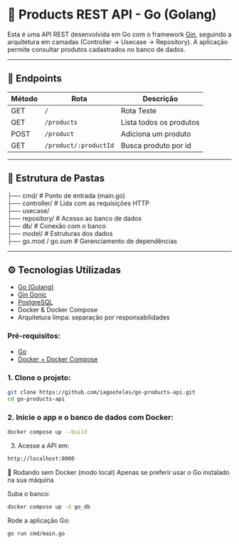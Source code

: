 # 🛒 Products REST API - Go (Golang)

Esta é uma API REST desenvolvida em Go com o framework [Gin](https://github.com/gin-gonic/gin), seguindo a arquitetura em camadas (Controller → Usecase → Repository). A aplicação permite consultar produtos cadastrados no banco de dados.

---

## 🚀 Endpoints

| Método | Rota                   | Descrição               |
|--------|------------------------|-------------------------|
| GET    | `/`                    | Rota Teste              |
| GET    | `/products`            | Lista todos os produtos |
| POST   | `/product`             | Adiciona um produto     |
| GET    | `/product/:productId`  | Busca produto por id    |

---

## 🧱 Estrutura de Pastas

├── cmd/ # Ponto de entrada (main.go)  
├── controller/ # Lida com as requisições HTTP  
├── usecase/   
├── repository/ # Acesso ao banco de dados  
├── db/ # Conexão com o banco  
├── model/ # Estruturas dos dados    
├── go.mod / go.sum # Gerenciamento de dependências  

---

## ⚙️ Tecnologias Utilizadas
- [Go (Golang)](https://go.dev/)
- [Gin Gonic](https://github.com/gin-gonic/gin)
- [PostgreSQL](https://www.postgresql.org/)
- Docker & Docker Compose
- Arquitetura limpa: separação por responsabilidades


### Pré-requisitos:

- [Go](https://go.dev/doc/install)
- [Docker + Docker Compose](https://docs.docker.com/get-docker/)


### 1. Clone o projeto:
```bash
git clone https://github.com/iagooteles/go-products-api.git
cd go-products-api
```

### 2. Inicie o app e o banco de dados com Docker:
```bash
docker compose up --build
```

3. Acesse a API em:

```bash
http://localhost:8000
```

🔧 Rodando sem Docker (modo local)
Apenas se preferir usar o Go instalado na sua máquina

Suba o banco:
```bash
docker compose up -d go_db
```

Rode a aplicação Go:
```bash
go run cmd/main.go
```